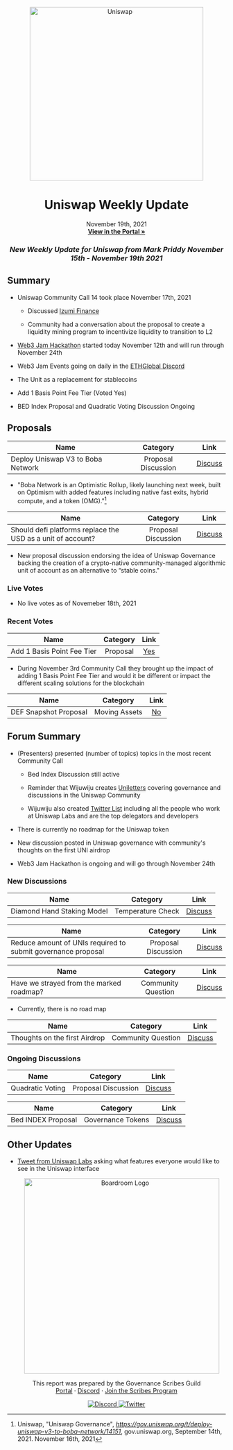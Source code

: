 <p align="center">
  <a href="http://app.boardroom.info/BanklessDAO">
    <img src="https://cryptotesters-images.s3.eu-central-1.amazonaws.com/banner_top_5db6e272ee.jpg" alt="Uniswap" width="400" />
  </a>
  <h1 align="center">Uniswap Weekly Update</h1>
  <p align="center">
    November 19th, 2021
  <br />
  <a href="http://app.boardroom.info/BanklessDAO"><strong>View in the Portal »</strong></a>
  <br />
  </p>
</p>

### <p align="center"> *New Weekly Update for Uniswap from Mark Priddy November 15th - November 19th 2021*





## Summary

- Uniswap Community Call 14 took place November 17th, 2021
  
  - Discussed [Izumi Finance](https://izumi.finance/)
  
  - Community had a conversation about the proposal to create a liquidity mining program to incentivize liquidity to transition to L2

- [Web3 Jam Hackathon](https://jam.ethglobal.com/) started today November 12th and will run through November 24th

- Web3 Jam Events going on daily in the [ETHGlobal Discord](https://discord.com/invite/ethglobal)

- The Unit as a replacement for stablecoins
  
- Add 1 Basis Point Fee Tier (Voted Yes)
  
- BED Index Proposal and Quadratic Voting Discussion Ongoing

## Proposals

| Name          | Category      | Link   |
| ------------- |:-------------:| :-----:|
| Deploy Uniswap V3 to Boba Network | Proposal Discussion | [Discuss](https://gov.uniswap.org/t/quadratic-voting/2428/4)	

- "Boba Network is an Optimistic Rollup, likely launching next week, built on Optimism with added features including native fast exits, hybrid compute, and a token (OMG)."[^1]
	
[^1]: Uniswap, "Uniswap Governance", *https://gov.uniswap.org/t/deploy-uniswap-v3-to-boba-network/14151*, gov.uniswap.org, September 14th, 2021. November 16th, 2021


| Name          | Category      | Link   |
| ------------- |:-------------:| :-----:|
| Should defi platforms replace the USD as a unit of account? | Proposal Discussion | [Discuss](https://gov.uniswap.org/t/proposal-discussion-should-defi-platforms-replace-the-usd-as-a-unit-of-account/14741)

- New proposal discussion endorsing the idea of Uniswap Governance backing the creation of a crypto-native community-managed algorithmic unit of account as an alternative to “stable coins."	
	
### Live Votes

- No live votes as of Novemeber 18th, 2021
	

### Recent Votes

| Name          | Category      | Link   |
| ------------- |:-------------:| :-----:|
| Add 1 Basis Point Fee Tier | Proposal | [Yes](https://app.uniswap.org/#/vote/2/9)

- During November 3rd Community Call they brought up the impact of adding 1 Basis Point Fee Tier and would it be different or impact the different scaling solutions for the blockchain	
	

| Name          | Category      | Link   |
| ------------- |:-------------:| :-----:|
| DEF Snapshot Proposal | Moving Assets | [No](https://gov.uniswap.org/t/moving-defs-assets-to-an-on-chain-custodial-wallet-to-bolster-security/14328)

	
## Forum Summary

	
- (Presenters) presented (number of topics) topics in the most recent Community Call
	
  - Bed Index Discussion still active
	
  - Reminder that Wijuwiju creates [Uniletters](https://uniletters.substack.com/) covering governance and discussions in the Uniswap Community
	
  - Wijuwiju also created [Twitter List](https://twitter.com/i/lists/1455137581772034048) including all the people who work at Uniswap Labs and are the top delegators and developers

- There is currently no roadmap for the Uniswap token

- New discussion posted in Uniswap governance with community's thoughts on the first UNI airdrop

- Web3 Jam Hackathon is ongoing and will go through November 24th

	
### New Discussions
	
| Name          | Category      | Link   |
| ------------- |:-------------:| :-----:|
| Diamond Hand Staking Model | Temperature Check | [Discuss](https://gov.uniswap.org/t/uni-rewards-how-to-distribute-uni-reward-tokens-best/14989)

	
| Name          | Category      | Link   |
| ------------- |:-------------:| :-----:|
| Reduce amount of UNIs required to submit governance proposal | Proposal Discussion | [Discuss](https://gov.uniswap.org/t/proposal-reduce-amount-of-unis-required-to-submit-governance-proposal/3320)

	
| Name          | Category      | Link   |
| ------------- |:-------------:| :-----:|
| Have we strayed from the marked roadmap? | Community Question | [Discuss](https://gov.uniswap.org/t/have-we-strayed-from-the-marked-roadmap/14976)

- Currently, there is no road map
	
| Name          | Category      | Link   |
| ------------- |:-------------:| :-----:|
| Thoughts on the first Airdrop | Community Question | [Discuss](https://gov.uniswap.org/t/what-do-you-think-of-the-initial-airdrop/11164)

	
### Ongoing Discussions

	
| Name          | Category      | Link   |
| ------------- |:-------------:| :-----:|
| Quadratic Voting | Proposal Discussion | [Discuss](https://gov.uniswap.org/t/quadratic-voting/2428/4)
	
	
| Name          | Category      | Link   |
| ------------- |:-------------:| :-----:|
| Bed INDEX Proposal | Governance Tokens | [Discuss](https://gov.uniswap.org/t/bed-index-proposal/14562)


## Other Updates

- [Tweet from Uniswap Labs](https://twitter.com/Uniswap/status/1458902700259786756?ref_src=twsrc%5Egoogle%7Ctwcamp%5Eserp%7Ctwgr%5Etweet) asking what features everyone would like to see in the Uniswap interface
  
  
  
  
  <p align="center">
  <a href="http://app.boardroom.info/">
    <img src="https://i.ibb.co/PFcchnQ/boardroom.png" alt="Boardroom Logo" width="450" />
  </a>
</p>

<p align="center">
	This report was prepared by the Governance Scribes Guild
  <br />
  <a href="http://boardroom.info/">Portal</a>
  ·
  <a href="https://discord.com/invite/tgrTFg9">Discord</a>
  ·
  <a href="https://boardroom.mirror.xyz/JHrN8nVy_J4C7Xzj37zoyPANg0ZnNszhWy9YOZHC0lM">Join the Scribes Program</a>
</p>

<p align="center">
  <a href="https://discord.gg/CEZ8WfuK8s">
    <img src="https://img.shields.io/badge/Discord-Join-7289da?style=for-the-badge&logo=discord&logoColor=white" alt="Discord" />
  </a>
  <a href="https://twitter.com/boardroom_info">
    <img src="https://img.shields.io/badge/Twitter-Follow-1da1f2?style=for-the-badge&logo=twitter&logoColor=white" alt="Twitter" />
  </a>
</p>
